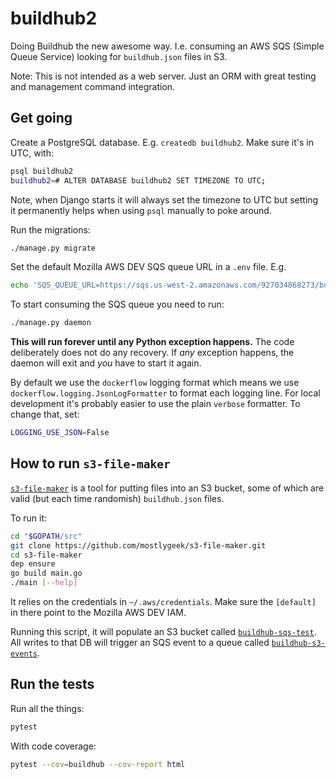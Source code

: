 # buildhub2

Doing Buildhub the new awesome way. I.e. consuming an AWS SQS (Simple
Queue Service) looking for `buildhub.json` files in S3.

Note: This is not intended as a web server. Just an ORM with
great testing and management command integration.

## Get going

Create a PostgreSQL database. E.g. `createdb buildhub2`.
Make sure it's in UTC, with:

```sh
psql buildhub2
buildhub2=# ALTER DATABASE buildhub2 SET TIMEZONE TO UTC;
```

Note, when Django starts it will always set the timezone to UTC but setting
it permanently helps when using `psql` manually to poke around.

Run the migrations:

```sh
./manage.py migrate
```

Set the default Mozilla AWS DEV SQS queue URL in a `.env` file. E.g.

```sh
echo 'SQS_QUEUE_URL=https://sqs.us-west-2.amazonaws.com/927034868273/buildhub-s3-events' >> .env
```

To start consuming the SQS queue you need to run:

```sh
./manage.py daemon
```

**This will run forever until any Python exception happens.** The code
deliberately does not do any recovery. If _any_ exception happens, the daemon
will exit and _you_ have to start it again.

By default we use the `dockerflow` logging format which means we use
`dockerflow.logging.JsonLogFormatter` to format each logging line. For
local development it's probably easier to use the plain `verbose` formatter.
To change that, set:

```sh
LOGGING_USE_JSON=False
```

## How to run `s3-file-maker`

[`s3-file-maker`](https://github.com/mostlygeek/s3-file-maker) is a
tool for putting files into an S3 bucket, some of which are valid (but
each time randomish) `buildhub.json` files.

To run it:

```sh
cd "$GOPATH/src"
git clone https://github.com/mostlygeek/s3-file-maker.git
cd s3-file-maker
dep ensure
go build main.go
./main [--help]
```

It relies on the credentials in `~/.aws/credentials`. Make sure the
`[default]` in there point to the Mozilla AWS DEV IAM.

Running this script, it will populate an S3 bucket called
[`buildhub-sqs-test`](https://s3.console.aws.amazon.com/s3/buckets/buildhub-sqs-test/?region=us-west-2&tab=overview).
All writes to that DB will trigger an SQS event to a queue called
[`buildhub-s3-events`](https://sqs.us-west-2.amazonaws.com/927034868273/buildhub-s3-events).

## Run the tests

Run all the things:

```sh
pytest
```

With code coverage:

```sh
pytest --cov=buildhub --cov-report html
```

